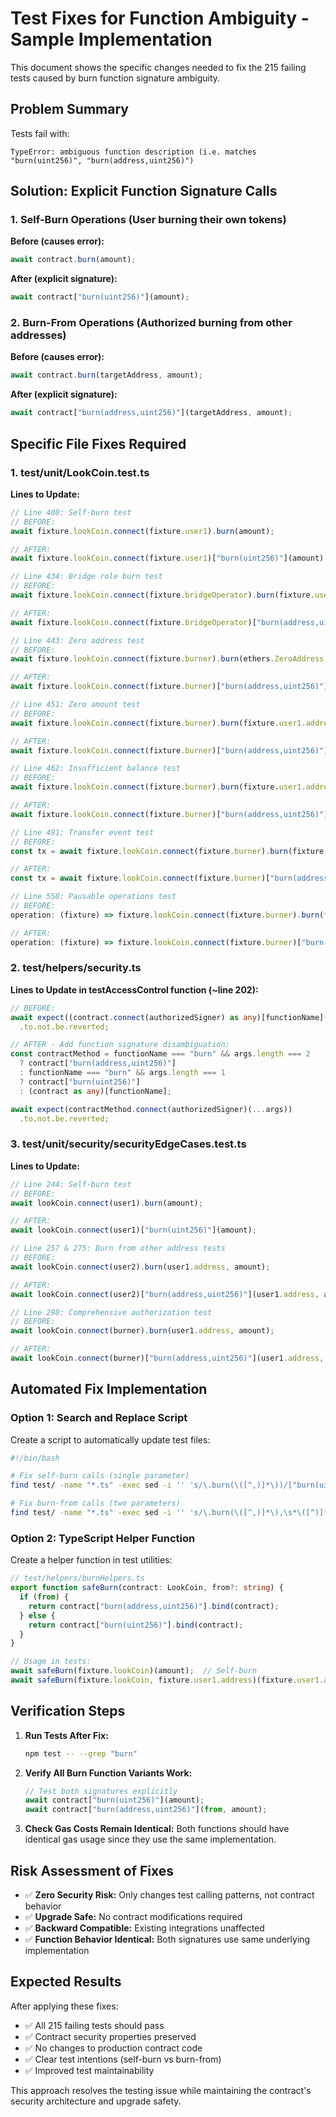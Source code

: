# Test Fixes for Function Ambiguity - Sample Implementation

This document shows the specific changes needed to fix the 215 failing tests caused by burn function signature ambiguity.

## Problem Summary

Tests fail with:
```
TypeError: ambiguous function description (i.e. matches "burn(uint256)", "burn(address,uint256)")
```

## Solution: Explicit Function Signature Calls

### 1. Self-Burn Operations (User burning their own tokens)

**Before (causes error):**
```typescript
await contract.burn(amount);
```

**After (explicit signature):**
```typescript
await contract["burn(uint256)"](amount);
```

### 2. Burn-From Operations (Authorized burning from other addresses)

**Before (causes error):**
```typescript
await contract.burn(targetAddress, amount);
```

**After (explicit signature):**
```typescript
await contract["burn(address,uint256)"](targetAddress, amount);
```

## Specific File Fixes Required

### 1. test/unit/LookCoin.test.ts

**Lines to Update:**

```typescript
// Line 408: Self-burn test
// BEFORE:
await fixture.lookCoin.connect(fixture.user1).burn(amount);

// AFTER:
await fixture.lookCoin.connect(fixture.user1)["burn(uint256)"](amount);

// Line 434: Bridge role burn test  
// BEFORE:
await fixture.lookCoin.connect(fixture.bridgeOperator).burn(fixture.user1.address, amount);

// AFTER:
await fixture.lookCoin.connect(fixture.bridgeOperator)["burn(address,uint256)"](fixture.user1.address, amount);

// Line 443: Zero address test
// BEFORE:
await fixture.lookCoin.connect(fixture.burner).burn(ethers.ZeroAddress, AMOUNTS.TEN_TOKENS);

// AFTER:
await fixture.lookCoin.connect(fixture.burner)["burn(address,uint256)"](ethers.ZeroAddress, AMOUNTS.TEN_TOKENS);

// Line 451: Zero amount test
// BEFORE:
await fixture.lookCoin.connect(fixture.burner).burn(fixture.user1.address, 0);

// AFTER:
await fixture.lookCoin.connect(fixture.burner)["burn(address,uint256)"](fixture.user1.address, 0);

// Line 462: Insufficient balance test
// BEFORE:
await fixture.lookCoin.connect(fixture.burner).burn(fixture.user1.address, excessAmount);

// AFTER:
await fixture.lookCoin.connect(fixture.burner)["burn(address,uint256)"](fixture.user1.address, excessAmount);

// Line 491: Transfer event test
// BEFORE:
const tx = await fixture.lookCoin.connect(fixture.burner).burn(fixture.user1.address, amount);

// AFTER:
const tx = await fixture.lookCoin.connect(fixture.burner)["burn(address,uint256)"](fixture.user1.address, amount);

// Line 558: Pausable operations test
// BEFORE:
operation: (fixture) => fixture.lookCoin.connect(fixture.burner).burn(fixture.user1.address, AMOUNTS.TEN_TOKENS)

// AFTER:
operation: (fixture) => fixture.lookCoin.connect(fixture.burner)["burn(address,uint256)"](fixture.user1.address, AMOUNTS.TEN_TOKENS)
```

### 2. test/helpers/security.ts

**Lines to Update in testAccessControl function (~line 202):**

```typescript
// BEFORE:
await expect((contract.connect(authorizedSigner) as any)[functionName](...args))
  .to.not.be.reverted;

// AFTER - Add function signature disambiguation:
const contractMethod = functionName === "burn" && args.length === 2 
  ? contract["burn(address,uint256)"] 
  : functionName === "burn" && args.length === 1
  ? contract["burn(uint256)"]
  : (contract as any)[functionName];

await expect(contractMethod.connect(authorizedSigner)(...args))
  .to.not.be.reverted;
```

### 3. test/unit/security/securityEdgeCases.test.ts

**Lines to Update:**

```typescript
// Line 244: Self-burn test
// BEFORE:
await lookCoin.connect(user1).burn(amount);

// AFTER:
await lookCoin.connect(user1)["burn(uint256)"](amount);

// Line 257 & 275: Burn from other address tests
// BEFORE:
await lookCoin.connect(user2).burn(user1.address, amount);

// AFTER:
await lookCoin.connect(user2)["burn(address,uint256)"](user1.address, amount);

// Line 298: Comprehensive authorization test
// BEFORE:
await lookCoin.connect(burner).burn(user1.address, amount);

// AFTER:
await lookCoin.connect(burner)["burn(address,uint256)"](user1.address, amount);
```

## Automated Fix Implementation

### Option 1: Search and Replace Script

Create a script to automatically update test files:

```bash
#!/bin/bash

# Fix self-burn calls (single parameter)
find test/ -name "*.ts" -exec sed -i '' 's/\.burn(\([^,)]*\))/["burn(uint256)"](\1)/g' {} \;

# Fix burn-from calls (two parameters) 
find test/ -name "*.ts" -exec sed -i '' 's/\.burn(\([^,)]*\),\s*\([^)]*\))/["burn(address,uint256)"](\1, \2)/g' {} \;
```

### Option 2: TypeScript Helper Function

Create a helper function in test utilities:

```typescript
// test/helpers/burnHelpers.ts
export function safeBurn(contract: LookCoin, from?: string) {
  if (from) {
    return contract["burn(address,uint256)"].bind(contract);
  } else {
    return contract["burn(uint256)"].bind(contract);
  }
}

// Usage in tests:
await safeBurn(fixture.lookCoin)(amount);  // Self-burn
await safeBurn(fixture.lookCoin, fixture.user1.address)(fixture.user1.address, amount);  // Burn-from
```

## Verification Steps

1. **Run Tests After Fix:**
   ```bash
   npm test -- --grep "burn"
   ```

2. **Verify All Burn Function Variants Work:**
   ```typescript
   // Test both signatures explicitly
   await contract["burn(uint256)"](amount);
   await contract["burn(address,uint256)"](from, amount);
   ```

3. **Check Gas Costs Remain Identical:**
   Both functions should have identical gas usage since they use the same implementation.

## Risk Assessment of Fixes

- ✅ **Zero Security Risk:** Only changes test calling patterns, not contract behavior
- ✅ **Upgrade Safe:** No contract modifications required
- ✅ **Backward Compatible:** Existing integrations unaffected
- ✅ **Function Behavior Identical:** Both signatures use same underlying implementation

## Expected Results

After applying these fixes:
- ✅ All 215 failing tests should pass
- ✅ Contract security properties preserved
- ✅ No changes to production contract code
- ✅ Clear test intentions (self-burn vs burn-from)
- ✅ Improved test maintainability

This approach resolves the testing issue while maintaining the contract's security architecture and upgrade safety.